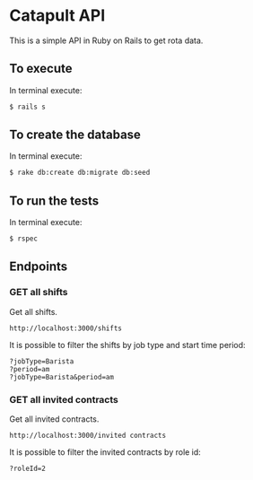 # Catapult API
This is a simple API in Ruby on Rails to get rota data.

## To execute

In terminal execute:

```sh
$ rails s
```

## To create the database

In terminal execute:

```sh
$ rake db:create db:migrate db:seed
```

## To run the tests

In terminal execute:

```sh
$ rspec
```

## Endpoints

### GET all shifts

Get all shifts.

```
http://localhost:3000/shifts
```

It is possible to filter the shifts by job type and start time period:
```
?jobType=Barista
?period=am
?jobType=Barista&period=am
```

### GET all invited contracts

Get all invited contracts.

```
http://localhost:3000/invited contracts
```

It is possible to filter the invited contracts by role id:
```
?roleId=2
```
